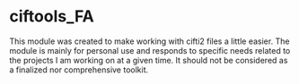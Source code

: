 # ciftools_FA

This module was created to make working with cifti2 files a little easier.
The module is mainly for personal use and responds to specific needs related to
the projects I am working on at a given time. It should not be considered as a 
finalized nor comprehensive toolkit.
